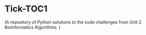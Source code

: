 # Tick-TOC1
(A repository of Python solutions to the code challenges from Unit 2 Bioinformatics Algorithms. )
